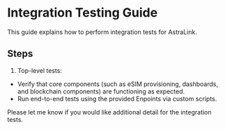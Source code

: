 # Integration Testing Guide

This guide explains how to perform integration tests for AstraLink.

## Steps

1. Top-level tests:
  - Verify that core components (such as eSIM provisioning, dashboards, and blockchain components) are functioning as expected.
  - Run end-to-end tests using the provided Enpoints via custom scripts.

Please let me know if you would like additional detail for the integration tests.